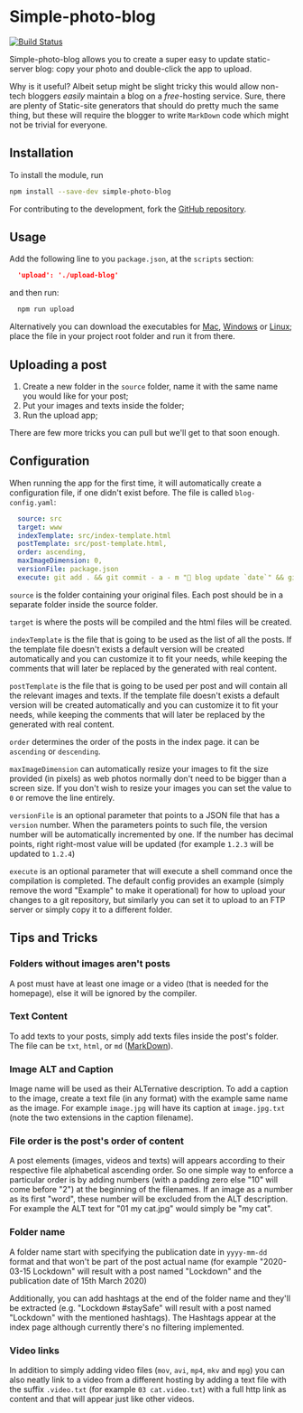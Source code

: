 # Simple-photo-blog

[![Build Status](https://travis-ci.com/odedshr/simple-photo-blog.svg?branch=main)](https://travis-ci.com/odedshr/simple-photo-blog)

Simple-photo-blog allows you to create a super easy to update static-server blog: copy your photo and double-click the app to upload.

Why is it useful?
Albeit setup might be slight tricky this would allow non-tech bloggers *easily* maintain a blog on a *free*-hosting service. Sure, there are plenty of Static-site generators that should do pretty much the same thing, but these will require the blogger to write `MarkDown` code which might not be trivial for everyone.

## Installation

To install the module, run

```bash
npm install --save-dev simple-photo-blog
```

For contributing to the development, fork the [GitHub repository](https://github.com/odedshr/simple-photo-blog).

## Usage

Add the following line to you `package.json`, at the `scripts` section:

```json
  'upload': './upload-blog'
```

and then run:

```bash
  npm run upload
```

Alternatively you can download the executables for [Mac](https://github.com/odedshr/simple-photo-blog/raw/distros/distros/1.0.3/mac/upload), [Windows](https://github.com/odedshr/simple-photo-blog/raw/distros/distros/1.0.3/windows/upload.exe) or [Linux](https://github.com/odedshr/simple-photo-blog/raw/distros/distros/1.0.3/linux/upload); place the file in your project root folder and run it from there.

## Uploading a post

1. Create a new folder in the `source` folder, name it with the same name you would like for your post;
2. Put your images and texts inside the folder;
3. Run the upload app;

There are few more tricks you can pull but we'll get to that soon enough.

## Configuration

When running the app for the first time, it will automatically create a configuration file, if one didn't exist before. The file is called `blog-config.yaml`:

```yaml
  source: src
  target: www
  indexTemplate: src/index-template.html
  postTemplate: src/post-template.html,
  order: ascending,
  maxImageDimension: 0,
  versionFile: package.json
  execute: git add . && git commit - a - m "💬 blog update `date`" && git push
```

`source` is the folder containing your original files. Each post should be in a separate folder inside the source folder.

`target` is where the posts will be compiled and the html files will be created.

`indexTemplate` is the file that is going to be used as the list of all the posts. If the template file doesn't exists a default version will be created automatically and you can customize it to fit your needs, while keeping the comments that will later be replaced by the generated with real content.

`postTemplate` is the file that is going to be used per post and will contain all the relevant images and texts. If the template file doesn't exists a default version will be created automatically and you can customize it to fit your needs, while keeping the comments that will later be replaced by the generated with real content.

`order` determines the order of the posts in the index page. it can be `ascending` or `descending`.

`maxImageDimension` can automatically resize your images to fit the size provided (in pixels) as web photos normally don't need to be bigger than a screen size. If you don't wish to resize your images you can set the value to `0` or remove the line entirely.

`versionFile` is an optional parameter that points to a JSON file that has a `version` number. When the parameters points to such file, the version number will be automatically incremented by one. If the number  has decimal points, right right-most value will be updated (for example `1.2.3` will be updated to `1.2.4`)

`execute` is an optional parameter that will execute a shell command once the compilation is completed. The default config provides an example (simply remove the word "Example" to make it operational) for how to upload your changes to a git repository, but similarly you can set it to upload to an FTP server or simply copy it to a different folder.

## Tips and Tricks

### Folders without images aren't posts

A post must have at least one image or a video (that is needed for the homepage), else it will be ignored by the compiler.

### Text Content

To add texts to your posts, simply add texts files inside the post's folder. The file can be `txt`, `html`, or `md` ([MarkDown](https://en.wikipedia.org/wiki/Markdown)).

### Image ALT and Caption

Image name will be used as their ALTernative description.
To add a caption to the image, create a text file (in any format) with the example same name as the image.
For example `image.jpg` will have its caption at `image.jpg.txt` (note the two extensions in the caption filename).

### File order is the post's order of content

A post elements (images, videos and texts) will appears according to their respective file alphabetical ascending order. So one simple way to enforce a particular order is by adding numbers (with a padding zero else "10" will come before "2") at the beginning of the filenames.
If an image as a number as its first "word", these number will be excluded from the ALT description. For example the ALT text for "01 my cat.jpg" would simply be "my cat".

### Folder name

A folder name start with specifying the publication date in `yyyy-mm-dd` format and that won't be part of the post actual name (for example "2020-03-15 Lockdown" will result with a post named "Lockdown" and the publication date of 15th March 2020)

Additionally, you can add hashtags at the end of the folder name and they'll be extracted (e.g. "Lockdown #staySafe" will result with a post named "Lockdown" with the mentioned hashtags). The Hashtags appear at the index page although currently there's no filtering implemented.

### Video links

In addition to simply adding video files (`mov`, `avi`, `mp4`, `mkv` and `mpg`) you can also neatly link to a video from a different hosting by adding a text file with the suffix `.video.txt` (for example `03 cat.video.txt`) with a full http link as content and that will appear just like other videos.
